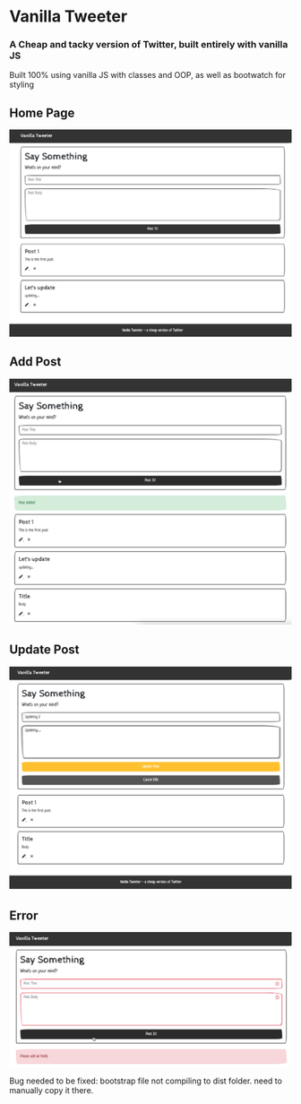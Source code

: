 # Vanilla Tweeter

### A Cheap and tacky version of Twitter, built entirely with vanilla JS

<p>Built 100% using vanilla JS with classes and OOP, as well as bootwatch for styling</p>

## Home Page

<img src="https://github.com/RobbieProkop/microposts_vanilla_js/blob/master/assets/home.png" />

## Add Post

<img src="https://github.com/RobbieProkop/microposts_vanilla_js/blob/master/assets/add_post.png" />

## Update Post

<img src="https://github.com/RobbieProkop/microposts_vanilla_js/blob/master/assets/update_post.png" />

## Error

<img src="https://github.com/RobbieProkop/microposts_vanilla_js/blob/master/assets/error.png" />

<p>Bug needed to be fixed: bootstrap file not compiling to dist folder. need to manually copy it there.</p>
